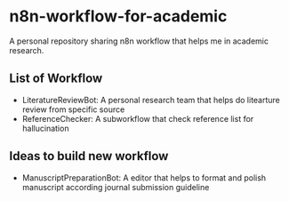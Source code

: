 # n8n-workflow-for-academic
A personal repository sharing n8n workflow that helps me in academic research.

## List of Workflow
- LiteratureReviewBot: A personal research team that helps do litearture review from specific source
- ReferenceChecker: A subworkflow that check reference list for hallucination

## Ideas to build new workflow
- ManuscriptPreparationBot: A editor that helps to format and polish manuscript according journal submission guideline
